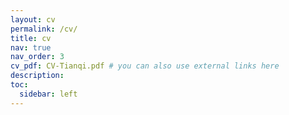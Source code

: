 ```yaml
---
layout: cv
permalink: /cv/
title: cv
nav: true
nav_order: 3
cv_pdf: CV-Tianqi.pdf # you can also use external links here
description: 
toc:
  sidebar: left
---
```


